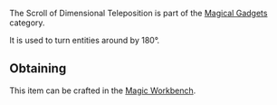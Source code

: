 The Scroll of Dimensional Teleposition is part of the [Magical Gadgets](https://github.com/Slimefun/Slimefun4/wiki/Magical-Gadgets) category.  

It is used to turn entities around by 180°.

## Obtaining

This item can be crafted in the [Magic Workbench](https://github.com/Slimefun/Slimefun4/wiki/Magic-Workbench).
